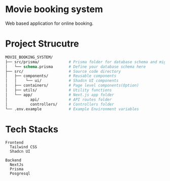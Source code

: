 # Movie booking system

Web based application for online booking.

# Project Strucutre

```graphql
MOVIE_BOOKING_SYSTEM/
├── src/prisma/             # Prisma folder for database schema and migrations
│   └── schema.prisma       # Define your database schema here
├── src/                    # Source code directory
│   ├── components/         # Reusable components
│   │    └── ui/            # Shadcn UI components
│   ├── containers/         # Page level components(Option)
│   ├── utils/              # Utility functions
│   └── app/                # Next.js app folder
│          api/             # API routes folder
│          controllers/     # Controllers folder
└── .env.example            # Example Environment variables
```

# Tech Stacks

```
Frontend
  Tailwind CSS
  Shadcn UI

Backend
  NextJs
  Prisma
  Posgresql
```
